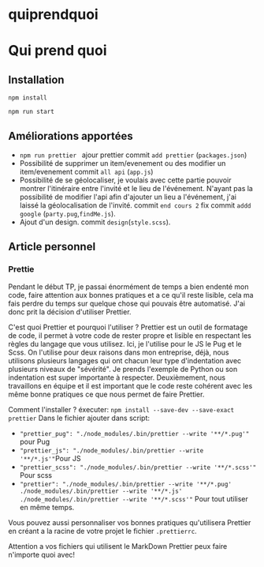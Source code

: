 # quiprendquoi
# Qui prend quoi

## Installation

`npm install`

`npm run start`

## Améliorations apportées

- `npm run prettier ` ajour prettier commit `add prettier` (`packages.json`)
- Possibilité de supprimer un item/evenement ou des modifier un item/evenement commit `all api` (`app.js`)
- Possibilité de se géolocaliser, je voulais avec cette partie pouvoir montrer l'itinéraire entre l'invité et le lieu de l'événement. N'ayant pas la possibilité de modifier l'api afin d'ajouter un lieu a l'événement, j'ai laissé la géolocalisation de l'invité. commit `end cours 2` fix commit `addd google` (`party.pug`,`findMe.js`).
- Ajout d'un design. commit `design`(`style.scss`).

## Article personnel
### Prettie

Pendant le début TP, je passai énormément de temps a bien endenté mon code, faire attention aux bonnes pratiques et a ce qu'il reste lisible, cela ma fais perdre du temps sur quelque chose qui pouvais être automatisé. J'ai donc prit la décision d'utiliser Prettier.

C'est quoi Prettier et pourquoi l'utiliser ? 
Prettier est un outil de formatage de code, il permet à votre code de rester propre et lisible en respectant les règles du langage que vous utilisez. Ici, je l'utilise pour le JS le Pug et le Scss. On l'utilise pour deux raisons dans mon entreprise, déjà, nous utilisons plusieurs langages qui ont chacun leur type d'indentation avec plusieurs niveaux de "sévérité". Je prends l'exemple de Python ou son indentation est super importante à respecter. Deuxièmement, nous travaillons en équipe et il est important que le code reste cohérent avec les même bonne pratiques ce que nous permet de faire Prettier.

Comment l'installer ?
éxecuter: `npm install --save-dev --save-exact prettier`
Dans le fichier ajouter dans script:
 - `"prettier_pug": "./node_modules/.bin/prettier --write '**/*.pug'"` pour Pug
 - `"prettier_js": "./node_modules/.bin/prettier --write '**/*.js'"`Pour JS
 - `"prettier_scss": "./node_modules/.bin/prettier --write '**/*.scss'"` Pour scss
 - `"prettier": "./node_modules/.bin/prettier --write '**/*.pug' ./node_modules/.bin/prettier --write '**/*.js' ./node_modules/.bin/prettier --write '**/*.scss'"` Pour tout utiliser en même temps.
 
Vous pouvez aussi personnaliser vos bonnes pratiques qu'utilisera Prettier en créant a la racine de votre projet le fichier `.prettierrc`.

Attention a vos fichiers qui utilisent le MarkDown Prettier peux faire n'importe quoi avec!
